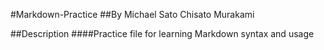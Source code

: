 #Markdown-Practice
##By Michael Sato Chisato Murakami

##Description
####Practice file for learning Markdown syntax and usage


